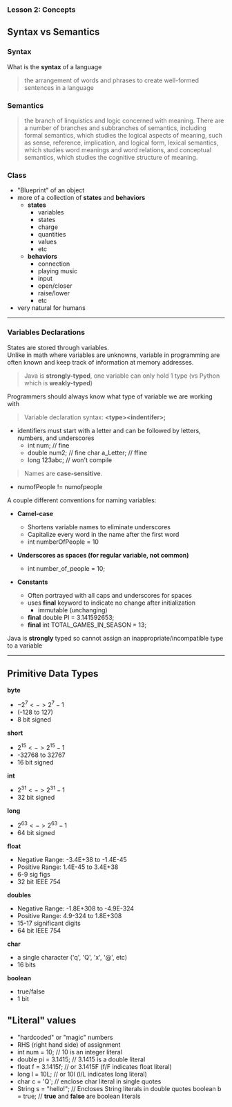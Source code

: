 ### Lesson 2: Concepts
## Syntax vs Semantics

### Syntax
What is the **syntax** of a language
> the arrangement of words and phrases to create well-formed sentences in a language

### Semantics
> the branch of linquistics and logic concerned with meaning. There are a number of branches and subbranches of semantics, including formal semantics, which studies the logical aspects of meaning, such as sense, reference, implication, and logical form, lexical semantics, which studies word meanings and word relations, and conceptual semantics, which studies the cognitive structure of meaning.


### Class
- "Blueprint" of an object
- more of a collection of **states** and **behaviors**
    - **states**
        - variables
        - states
        - charge
        - quantities
        - values
        - etc
    - **behaviors**
        - connection
        - playing music
        - input
        - open/closer
        - raise/lower
        - etc
- very natural for humans

---

### Variables Declarations
States are stored through variables.  
Unlike in math where variables are unknowns, variable in programming are often known and keep track of information at memory addresses.  

> Java is **strongly-typed**, one variable can only hold 1 type (vs Python which is **weakly-typed**)

Programmers should always know what type of variable we are working with

> Variable declaration syntax: **\<type>\<indentifer>;**
- identifiers must start with a letter and can be followed by letters, numbers, and underscores
    - int num; // fine
    - double num2; // fine
    char a_Letter; // ffine
    - long 123abc; // won't compile

> Names are **case-sensitive**.

- numofPeople != numofpeople

A couple different conventions for naming variables: 
- **Camel-case**
    - Shortens variable names to eliminate underscores
    - Capitalize every word in the name after the first word
    - int numberOfPeople = 10

- **Underscores as spaces (for regular variable, not common)**
    - int number_of_people = 10;

- **Constants**
    - Often portrayed with all caps and underscores for spaces
    - uses **final** keyword to indicate no change after initialization
        - immutable (unchanging)
    - **final** double PI = 3.141592653;
    - **final** int TOTAL_GAMES_IN_SEASON = 13;

Java is **strongly** typed so cannot assign an inappropriate/incompatible type to a variable

---

## Primitive Data Types

**byte**
- $-2^7 <-> 2^7 -1$ 
- (-128 to 127) 
- 8 bit signed

**short**
- $2^{15} <-> 2^{15} -1$
- -32768 to 32767
- 16 bit signed

**int**
- $2^{31} <-> 2^{31} -1$
- 32 bit signed

**long**
- $2^{63} <-> 2^{63} -1$
- 64 bit signed

**float**
- Negative Range: -3.4E+38 to -1.4E-45
- Positive Range: 1.4E-45 to 3.4E+38
- 6-9 sig figs
- 32 bit IEEE 754

**doubles**
- Negative Range: -1.8E+308 to -4.9E-324
- Positive Range: 4.9-324 to 1.8E+308
- 15-17 significant digits
- 64 bit IEEE 754

**char**
- a single character ('q', 'Q', 'x', '@', etc)
- 16 bits

**boolean**
- true/false
- 1 bit

## "Literal" values
- "hardcoded" or "magic" numbers
- RHS (right hand side) of assignment
- int num = 10; // 10 is an integer literal
- double pi = 3.1415; // 3.1415 is a double literal
- float f = 3.1415f; // or 3.1415F (f/F indicates float literal)
- long l = 10L; // or 10l (l/L indicates long literal)
- char c = 'Q'; // enclose char literal in single quotes
- String s = "hello!"; // Encloses String literals in double quotes
boolean b = true; // **true** and **false** are boolean literals




